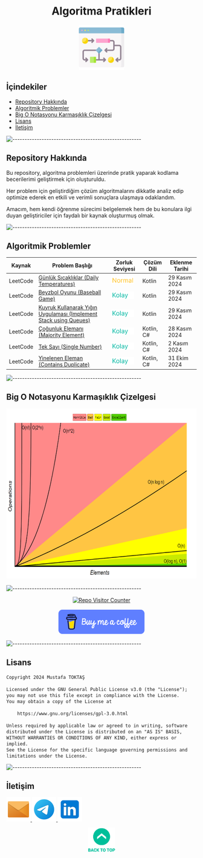 <h1 align="center">
Algoritma Pratikleri<a name="readme-top"></a>
</h1>

<div align="center">
  <img src="./Readme Resources/Algoritma Pratikleri Logo.png" alt="Logo" width="120"/>
</div>

## İçindekiler  

- [Repository Hakkında](#repository-hakkında)
- [Algoritmik Problemler](#algoritmik-problemler)
- [Big O Notasyonu Karmaşıklık Çizelgesi](#big-o-notasyonu-karmaşıklık-çizelgesi)
- [Lisans](#lisans)
- [İletişim](#i̇letişim)


![-----------------------------------------------------](./Readme%20Resources/Çizgi.png)

## Repository Hakkında 

Bu repository, algoritma problemleri üzerinde pratik yaparak kodlama becerilerimi geliştirmek için oluşturuldu.

Her problem için geliştirdiğim çözüm algoritmalarını dikkatle analiz edip optimize ederek en etkili ve verimli sonuçlara ulaşmaya odaklandım.

Amacım, hem kendi öğrenme sürecimi belgelemek hem de bu konulara ilgi duyan geliştiriciler için faydalı bir kaynak oluşturmuş olmak.


![-----------------------------------------------------](./Readme%20Resources/Çizgi.png)

## Algoritmik Problemler

<table>
  <thead>
    <tr>
      <th>Kaynak</th>
      <th>Problem Başlığı</th>
      <th>Zorluk Seviyesi</th>
      <th>Çözüm Dili</th>
      <th>Eklenme Tarihi</th>
    </tr>
  </thead>
  <tbody>
  <tr>
      <td>LeetCode</td>
      <td> <a href="./İçerikler/6) Daily Temperatures/Problem.md">Günlük Sıcaklıklar (Daily Temperatures)</a> </td>
      <td> <img src="./Readme Resources/Zorluk Seviyeleri/Normal.png" alt="Normal" height="20"> </td>
      <td>Kotlin</td>
      <td>29 Kasım 2024</td>
    </tr>
  <tr>
      <td>LeetCode</td>
      <td> <a href="./İçerikler/5) Baseball Game/Problem.md">Beyzbol Oyunu (Baseball Game)</a> </td>
      <td> <img src="./Readme Resources/Zorluk Seviyeleri/Kolay.png" alt="Kolay" height="20"> </td>
      <td>Kotlin</td>
      <td>29 Kasım 2024</td>
    </tr>
  <tr>
      <td>LeetCode</td>
      <td> <a href="./İçerikler/4) Implement Stack using Queues/Problem.md">Kuyruk Kullanarak Yığın Uygulaması (Implement Stack using Queues)</a> </td>
      <td> <img src="./Readme Resources/Zorluk Seviyeleri/Kolay.png" alt="Kolay" height="20"> </td>
      <td>Kotlin</td>
      <td>29 Kasım 2024</td>
    </tr>
    <tr>
      <td>LeetCode</td>
      <td> <a href="./İçerikler/3) Majority Element/Problem.md">Çoğunluk Elemanı (Majority Element)</a> </td>
      <td> <img src="./Readme Resources/Zorluk Seviyeleri/Kolay.png" alt="Kolay" height="20"> </td>
      <td>Kotlin, C#</td>
      <td>28 Kasım 2024</td>
    </tr>
    <tr>
      <td>LeetCode</td>
      <td> <a href="./İçerikler/2) Single Number/Problem.md">Tek Sayı (Single Number)</a> </td>
      <td> <img src="./Readme Resources/Zorluk Seviyeleri/Kolay.png" alt="Kolay" height="20"> </td>
      <td>Kotlin, C#</td>
      <td>2 Kasım 2024</td>
    </tr>
    <tr>
      <td>LeetCode</td>
      <td> <a href="./İçerikler/1) Contains Dublicate/Problem.md">Yinelenen Eleman (Contains Duplicate)</a> </td>
      <td> <img src="./Readme Resources/Zorluk Seviyeleri/Kolay.png" alt="Kolay" height="20"> </td>
      <td>Kotlin, C#</td>
      <td>31 Ekim 2024</td>
    </tr>
  </tbody>
</table>


![-----------------------------------------------------](./Readme%20Resources/Çizgi.png)

## Big O Notasyonu Karmaşıklık Çizelgesi

<img src="./Readme Resources/Big O Karmaşıklık Grafiği.png" alt="Big O Notasyonu Karmaşıklık Çizelgesi" height="450"/>


![-----------------------------------------------------](./Readme%20Resources/Çizgi.png)

<div align="center">
  <a href="https://github.com/mustafatoktas/W.BE_RepoVisitorCounterAPI" target="_blank"> <img src="https://toktasoft.com/api/github2/repo-visitor-counter.php?repo=zuytvs6kx4d8bge&show_repo_name=1&show_date=1&show_brand=0&txt_color=209,215,224&bg_color=45,52,58" alt="Repo Visitor Counter"/> </a>
</div>

  <br>
  
<div align="center">
  <a href="https://buymeacoffee.com/mustafatoktas" target="_blank"> <img src="./Readme Resources/İletişim/Buy Me a Coffee.png" alt="Buy Me a Coffee" height="64"/> </a>
</div>


![-----------------------------------------------------](./Readme%20Resources/Çizgi.png)

## Lisans

```
Copyright 2024 Mustafa TOKTAŞ

Licensed under the GNU General Public License v3.0 (the "License");
you may not use this file except in compliance with the License.
You may obtain a copy of the License at

    https://www.gnu.org/licenses/gpl-3.0.html

Unless required by applicable law or agreed to in writing, software
distributed under the License is distributed on an "AS IS" BASIS,
WITHOUT WARRANTIES OR CONDITIONS OF ANY KIND, either express or implied.
See the License for the specific language governing permissions and
limitations under the License.
```


![-----------------------------------------------------](./Readme%20Resources/Çizgi.png)

## İletişim

<a href="mailto:info@mustafatoktas.com"              target="_blank"> <img src="./Readme Resources/İletişim/Mail.png"     alt="Mail"     width="64"/> </a>
<a href="https://t.me/mustafatoktas00"               target="_blank"> <img src="./Readme Resources/İletişim/Telegram.png" alt="Telegram" width="64"/> </a>
<a href="https://www.linkedin.com/in/mustafatoktas/" target="_blank"> <img src="./Readme Resources/İletişim/LinkedIn.png" alt="LinkedIn" width="64"/> </a>

<p align="center">
  <a href="#readme-top"> <img src="./Readme Resources/Back to Top.png" alt="Back to Top" height="64"/> </a>
</p>